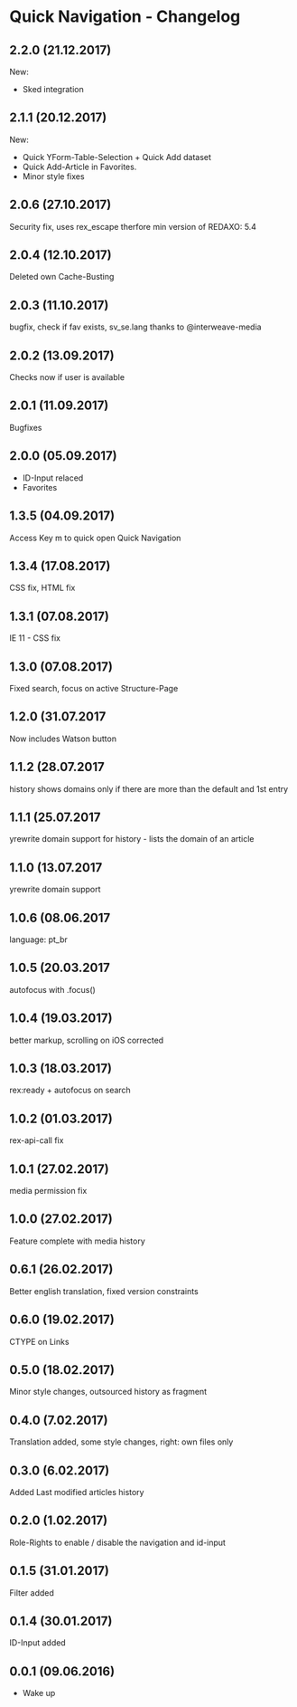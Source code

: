 
Quick Navigation - Changelog
================================================================================

2.2.0 (21.12.2017)
--------------------------------------------------------------------------------
New: 
- Sked integration

2.1.1 (20.12.2017)
--------------------------------------------------------------------------------
New: 
- Quick YForm-Table-Selection + Quick Add dataset
- Quick Add-Article in Favorites. 
- Minor style fixes

2.0.6 (27.10.2017)
--------------------------------------------------------------------------------
Security fix, uses rex_escape therfore min version of REDAXO: 5.4

2.0.4 (12.10.2017)
--------------------------------------------------------------------------------
Deleted own Cache-Busting

2.0.3 (11.10.2017)
--------------------------------------------------------------------------------
bugfix, check if fav exists,
sv_se.lang thanks to @interweave-media

2.0.2 (13.09.2017)
--------------------------------------------------------------------------------
Checks now if user is available

2.0.1 (11.09.2017)
--------------------------------------------------------------------------------
Bugfixes 

2.0.0 (05.09.2017)
--------------------------------------------------------------------------------
- ID-Input relaced
- Favorites 

1.3.5 (04.09.2017)
--------------------------------------------------------------------------------
Access Key m to quick open Quick Navigation

1.3.4 (17.08.2017)
--------------------------------------------------------------------------------
CSS fix, HTML fix

1.3.1 (07.08.2017)
--------------------------------------------------------------------------------
IE 11 - CSS fix

1.3.0 (07.08.2017)
--------------------------------------------------------------------------------
Fixed search, focus on active Structure-Page

1.2.0 (31.07.2017
--------------------------------------------------------------------------------
Now includes Watson button

1.1.2 (28.07.2017
--------------------------------------------------------------------------------
history shows domains only if there are more than the default and 1st entry

1.1.1 (25.07.2017
--------------------------------------------------------------------------------
yrewrite domain support for history - lists the domain of an article

1.1.0 (13.07.2017
--------------------------------------------------------------------------------
yrewrite domain support 

1.0.6 (08.06.2017
--------------------------------------------------------------------------------
language: pt_br 

1.0.5 (20.03.2017
--------------------------------------------------------------------------------
autofocus with .focus() 

1.0.4 (19.03.2017)
--------------------------------------------------------------------------------
better markup, scrolling on iOS corrected

1.0.3 (18.03.2017)
--------------------------------------------------------------------------------
rex:ready + autofocus on search

1.0.2 (01.03.2017)
--------------------------------------------------------------------------------
rex-api-call fix

1.0.1 (27.02.2017)
--------------------------------------------------------------------------------
media permission fix

1.0.0 (27.02.2017)
--------------------------------------------------------------------------------
Feature complete with media history

0.6.1 (26.02.2017)
--------------------------------------------------------------------------------
Better english translation, fixed version constraints

0.6.0 (19.02.2017)
--------------------------------------------------------------------------------
CTYPE on Links

0.5.0 (18.02.2017)
--------------------------------------------------------------------------------
Minor style changes, outsourced history as fragment

0.4.0 (7.02.2017)
--------------------------------------------------------------------------------
Translation added, some style changes, right: own files only

0.3.0 (6.02.2017)
--------------------------------------------------------------------------------
Added Last modified articles history

0.2.0 (1.02.2017)
--------------------------------------------------------------------------------
Role-Rights to enable / disable the navigation and id-input

0.1.5 (31.01.2017)
--------------------------------------------------------------------------------
Filter added

0.1.4 (30.01.2017)
--------------------------------------------------------------------------------
ID-Input added

0.0.1 (09.06.2016)
--------------------------------------------------------------------------------

* Wake up
